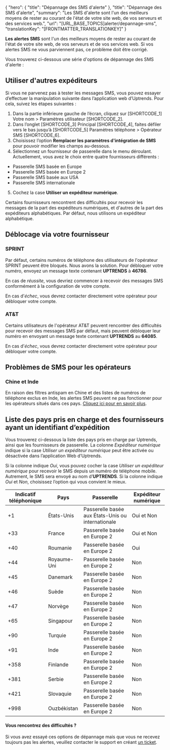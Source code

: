 {
  "hero": {
    "title": "Dépannage des SMS d'alerte"
  },
  "title": "Dépannage des SMS d'alerte",
  "summary": "Les SMS d'alerte sont l'un des meilleurs moyens de rester au courant de l'état de votre site web, de vos serveurs et des services web.",
  "url": "[URL_BASE_TOPICS]alerter/depannage-sms",
  "translationKey": "[FRONTMATTER_TRANSLATIONKEY]"
}

**Les alertes SMS** sont l'un des meilleurs moyens de rester au courant de l'état de votre site web, de vos serveurs et de vos services web. Si vos alertes SMS ne vous parviennent pas, ce problème doit être corrigé.

Vous trouverez ci-dessous une série d'options de dépannage des SMS d'alerte :

## Utiliser d'autres expéditeurs

Si vous ne parvenez pas à tester les messages SMS, vous pouvez essayer d’effectuer la manipulation suivante dans l’application web d’Uptrends. Pour cela, suivez les étapes suivantes :

1. Dans la partie inférieure gauche de l’écran, cliquez sur [SHORTCODE_1] Votre nom > Paramètres utilisateur [SHORTCODE_2].
2. Dans l’onglet [SHORTCODE_3] Principal [SHORTCODE_4], faites défiler vers le bas jusqu’à [SHORTCODE_5] Paramètres téléphone > Opérateur SMS [SHORTCODE_6].
3. Choisissez l’option **Remplacer les paramètres d'intégration de SMS** pour pouvoir modifier les champs au-dessous.
4. Sélectionnez un fournisseur de passerelle dans le menu déroulant. Actuellement, vous avez le choix entre quatre fournisseurs différents :

- Passerelle SMS basée en Europe
- Passerelle SMS basée en Europe 2
- Passerelle SMS basée aux USA
- Passerelle SMS internationale

5. Cochez la case **Utiliser un expéditeur numérique**.

Certains fournisseurs rencontrent des difficultés pour recevoir les messages de la part des expéditeurs numériques, et d'autres de la part des expéditeurs alphabétiques. Par défaut, nous utilisons un expéditeur alphabétique.

## Déblocage via votre fournisseur

### SPRINT

Par défaut, certains numéros de téléphone des utilisateurs de l'opérateur SPRINT peuvent être bloqués. Nous avons la solution. Pour débloquer votre numéro, envoyez un message texte contenant **UPTRENDS** à **46786**.

En cas de *réussite*, vous devriez commencer à recevoir des messages SMS conformément à la configuration de votre compte.

En cas d'*échec*, vous devrez contacter directement votre opérateur pour débloquer votre compte.

### AT&T

Certains utilisateurs de l'opérateur AT&T peuvent rencontrer des difficultés pour recevoir des messages SMS par défaut, mais peuvent débloquer leur numéro en envoyant un message texte contenant **UPTRENDS** au **64085**.

En cas d'*échec*, vous devrez contacter directement votre opérateur pour débloquer votre compte.

## Problèmes de SMS pour les opérateurs

### Chine et Inde

En raison des filtres antispam en Chine et des listes de numéros de téléphone exclus en Inde, les alertes SMS peuvent ne pas fonctionner pour les opérateurs situés dans ces pays. [Cliquez ici pour en savoir plus]([LINK_URL_1]).

## Liste des pays pris en charge et des fournisseurs ayant un identifiant d’expédition

Vous trouverez ci-dessous la liste des pays pris en charge par Uptrends, ainsi que les fournisseurs de passerelle. La colonne *Expéditeur numérique* indique si la case *Utiliser un expéditeur numérique* peut être activée ou désactivée dans l’application Web d’Uptrends.

Si la colonne indique *Oui*, vous pouvez cocher la case *Utiliser un expéditeur numérique* pour recevoir le SMS depuis un numéro de téléphone mobile. Autrement, le SMS sera envoyé au nom d’**UPTRENDS**. Si la colonne indique *Oui* et *Non*, choisissez l’option qui vous convient le mieux.

| Indicatif téléphonique | Pays | Passerelle | Expéditeur numérique |
|--|--|--|--|
| +1 | États-Unis | Passerelle basée aux États-Unis ou internationale | Oui et Non |
| +33 | France | Passerelle basée en Europe 2 | Oui et Non |
| +40 | Roumanie | Passerelle basée en Europe 2 | Oui |
| +44	| Royaume-Uni | Passerelle basée en Europe 2 | Non |
| +45	| Danemark | Passerelle basée en Europe 2 | Non |
| +46 | Suède | Passerelle basée en Europe 2 | Non |
| +47 | Norvège | Passerelle basée en Europe 2 | Non |
| +65 |	Singapour | Passerelle basée en Europe 2 | Non |
| +90 |	Turquie | Passerelle basée en Europe 2 | Non |
| +91	| Inde	| Passerelle basée en Europe 2 | Non |
| +358 | Finlande	| Passerelle basée en Europe 2	| Non |
| +381 |Serbie | Passerelle basée en Europe 2	| Non |
| +421 | Slovaquie | Passerelle basée en Europe 2	| Non |
| +998 | Ouzbékistan | Passerelle basée en Europe 2	| Non |

#### Vous rencontrez des difficultés ?

Si vous avez essayé ces options de dépannage mais que vous ne recevez toujours pas les alertes, veuillez contacter le support en créant [un ticket]([LINK_URL_2]).
